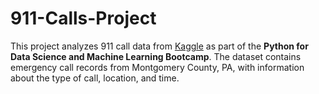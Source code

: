 # 911-Calls-Project
This project analyzes 911 call data from [Kaggle](https://www.kaggle.com/mchirico/montcoalert) as part of the **Python for Data Science and Machine Learning Bootcamp**.   The dataset contains emergency call records from Montgomery County, PA, with information about the type of call, location, and time.

